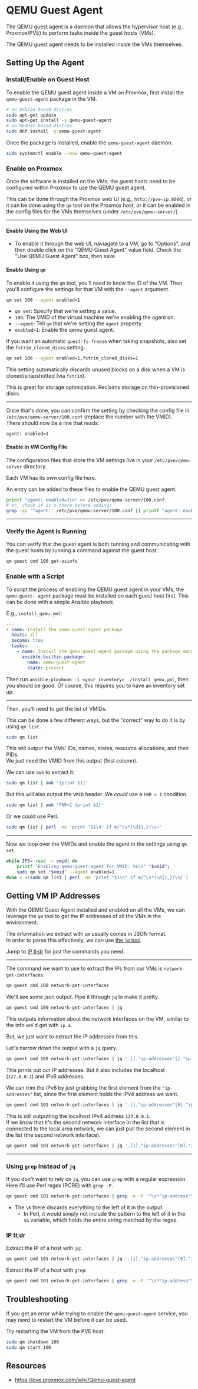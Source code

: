 # QEMU Guest Agent

The QEMU guest agent is a daemon that allows the hypervisor host (e.g., Proxmox/PVE)
to perform tasks inside the guest hosts (VMs).  

The QEMU guest agent needs to be installed inside the VMs themselves.  

## Setting Up the Agent

### Install/Enable on Guest Host
To enable the QEMU guest agent inside a VM on Proxmox, first install the
`qemu-guest-agent` package in the VM.  
```bash
# on Debian-based distros
sudo apt-get update
sudo apt-get install -y qemu-guest-agent
# on RedHat-based distros
sudo dnf install -y qemu-guest-agent
```

Once the package is installed, enable the `qemu-guest-agent` daemon.  
```bash
sudo systemctl enable --now qemu-guest-agent
```

### Enable on Proxmox

Once the software is installed on the VMs, the guest hosts need to be configured
within Proxmox to use the QEMU guest agent.  

This can be done through the Proxmox web UI (e.g., `http://pve-ip:8006`), or
it can be done using the `qm` tool on the Proxmox host, or it can be enabled in the
config files for the VMs themselves (under `/etc/pve/qemu-server/`).  

---

#### Enable Using the Web UI
- To enable it through the web UI, naviagate to a VM, go to "Options", and then double
  click on the "QEMU Guest Agent" value field. Check the "Use QEMU Guest Agent" box,
  then save.  

#### Enable Using `qm`
To enable it using the `qm` tool, you'll need to know the ID of the VM. Then you'll
configure the settings for that VM with the `--agent` argument.  
```bash
qm set 100 --agent enabled=1
```

- `qm set`: Specify that we're setting a value.  
- `100`: The VMID of the virtual machine we're enabling the agent on.  
- `--agent`: Tell `qm` that we're setting the `agent` property.  
- `enabled=1`: Enable the qemu guest agent.  

If you want an automatic `guest-fs-freeze` when taking snapshots, also set the
`fstrim_cloned_disks` setting.  
```bash
qm set 100 --agent enabled=1,fstrim_cloned_disks=1
```

This setting automatically discards unused blocks on a disk when a VM is
cloned/snapshotted (via `fstrim`).  

This is great for storage optimization. Reclaims storage on thin-provisioned disks.

---

Once that's done, you can confirm the setting by checking the config file in
`/etc/pve/qemu-server/100.conf` (replace the number with the VMID).  
There should now be a line that reads:
```plaintext
agent: enabled=1
```

#### Enable in VM Config File

The configuration files that store the VM settings live in your `/etc/pve/qemu-server` 
directory.  

Each VM has its own config file here.  

An entry can be added to these files to enable the QEMU guest agent.  
```bash
printf "agent: enabled=1\n" >> /etc/pve/qemu-server/100.conf
# or, check if it's there before adding:
grep -qi '^agent:' /etc/pve/qemu-server/100.conf || printf "agent: enabled=1\n" >> /etc/pve/qemu-server/100.conf
```


---

### Verify the Agent is Running

You can verify that the guest agent is both running and communicating with the guest
hosts by running a command against the guest host.  
```bash
qm guest cmd 100 get-osinfo
```


### Enable with a Script
To script the process of enabling the QEMU guest agent in your VMs, the `qemu-guest-
agent` package must be installed on each guest host first. This can be done with a 
simple Ansible playbook.  

E.g., `install_qemu.yml`:
```yaml
---
- name: Install the qemu-guest-agent package
  hosts: all
  become: true
  tasks:
    - name: Install the qemu-guest-agent package using the package manager
      ansible.builtin.package:
        name: qemu-guest-agent
        state: present
```

Then run `ansible-playbook -i <your_inventory> ./install_qemu.yml`, then you should
be good. Of course, this requires you to have an inventory set up.  

---

Then, you'll need to get the list of VMIDs.  

This can be done a few different ways, but the "correct" way to do it is by 
using `qm list`.  
```bash
sudo qm list
```
This will output the VMs' IDs, names, states, resource allocations, and their PIDs.  
We just need the VMID from this output (first column).  

We can use `awk` to extract it:
```bash
sudo qm list | awk '{print $1}'
```
But this will also output the `VMID` header. We *could* use a `FNR > 1` condition.  
```bash
sudo qm list | awk 'FNR>1 {print $1}'
```

Or we could use Perl.  

```bash
sudo qm list | perl -ne 'print "$1\n" if m/^\s*(\d{1,})\s/'
```

---

Now we loop over the VMIDs and enable the agent in the settings using `qm set`.  
```bash
while IFS= read -r vmid; do
    printf "Enabling qemu-guest-agent for VMID: %s\n" "$vmid";
    sudo qm set "$vmid" --agent enabled=1
done < <(sudo qm list | perl -ne 'print "$1\n" if m/^\s*(\d{1,})\s/') 
```

## Getting VM IP Addresses

With the QEMU Guest Agent installed and enabled on all the VMs, we can leverage the
`qm` tool to get the IP addresses of all the VMs in the environment.  

The information we extract with `qm` usually comes in JSON format.  
In order to parse this effectively, we can use [the `jq` tool](../linux/tools/jq.md).  

Jump to [IP tl;dr](#ip-tldr) for just the commands you need.  

---

The command we want to use to extract the IPs from our VMs is
`network-get-interfaces`.  
```bash
qm guest cmd 100 network-get-interfaces
```
We'll see some json output. Pipe it through `jq` to make it pretty.  
```bash
qm guest cmd 100 network-get-interfaces | jq
```

This outputs information about the network interfaces on the VM, similar to the info 
we'd get with `ip a`.    

But, we just want to extract the IP addresses from this.  

Let's narrow down the output with a `jq` query.  
```bash
qm guest cmd 100 network-get-interfaces | jq '.[]."ip-addresses"[]."ip-address"'
```
This prints out our IP addresses. But it also includes the localhost (`127.0.0.1`) 
and IPv6 addresses.  

We can trim the IPv6 by just grabbing the first element from the `"ip-addresses"`
list, since the first element holds the IPv4 address we want.  

```bash
qm guest cmd 101 network-get-interfaces | jq '.[]."ip-addresses"[0]."ip-address"'
```

This is still outputting the localhost IPv4 address `127.0.0.1`.  
If we know that it's the second network interface in the list that is connected to
the local area network, we can just pull the second element in the list (the second
network interface).  

```bash
qm guest cmd 101 network-get-interfaces | jq '.[1]."ip-addresses"[0]."ip-address"'
```


---

### Using `grep` Instead of `jq`

If you don't want to rely on `jq`, you can use `grep` with a regular expression.  
Here I'll use Perl regex (PCRE) with `grep -P`.  
```bash
qm guest cmd 101 network-get-interfaces | grep -o -P '^\s*"ip-address"\s*:\s*"\K[0-9.]+'
```

- The `\K` there discards everything to the left of it in the output.  
    - In Perl, it would simply not include the pattern to the left of it in the `$&`
      variable, which holds the entire string matched by the regex.  

### IP tl;dr
Extract the IP of a host with `jq`:  
```bash
qm guest cmd 101 network-get-interfaces | jq '.[1]."ip-addresses"[0]."ip-address"'
```

Extract the IP of a host with `grep`:  
```bash
qm guest cmd 101 network-get-interfaces | grep -o -P '^\s*"ip-address"\s*:\s*"\K[0-9.]+'
```



## Troubleshooting

If you get an error while trying to enable the `qemu-guest-agent` service, you may
need to restart the VM before it can be used.  

Try restarting the VM from the PVE host:  
```bash
sudo qm shutdown 100
sudo qm start 100
```




## Resources

* <https://pve.proxmox.com/wiki/Qemu-guest-agent>
